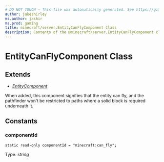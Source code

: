 ```yaml
---
# DO NOT TOUCH — This file was automatically generated. See https://github.com/mojang/minecraftapidocsgenerator to modify descriptions, examples, etc.
author: jakeshirley
ms.author: jashir
ms.prod: gaming
title: minecraft/server.EntityCanFlyComponent Class
description: Contents of the @minecraft/server.EntityCanFlyComponent class.
---
```

# EntityCanFlyComponent Class

## Extends
- [*EntityComponent*](EntityComponent.md)

When added, this component signifies that the entity can fly, and the pathfinder won't be restricted to paths where a solid block is required underneath it.

## Constants

### **componentId**
`static read-only componentId = "minecraft:can_fly";`

Type: *string*
